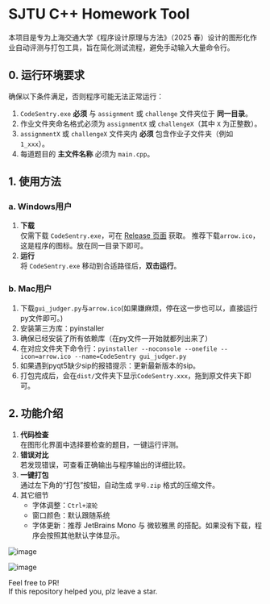 # SJTU C++ Homework Tool

本项目是专为上海交通大学《程序设计原理与方法》（2025 春）设计的图形化作业自动评测与打包工具，旨在简化测试流程，避免手动输入大量命令行。

## 0. 运行环境要求

确保以下条件满足，否则程序可能无法正常运行：

1. `CodeSentry.exe` **必须** 与 `assignment` 或 `challenge` 文件夹位于 **同一目录**。
2. 作业文件夹命名格式必须为 `assignmentX` 或 `challengeX`（其中 `X` 为正整数）。
3. `assignmentX` 或 `challengeX` 文件夹内 **必须** 包含作业子文件夹（例如 `1_xxx`）。
4. 每道题目的 **主文件名称** 必须为 `main.cpp`。

## 1. 使用方法

### a. Windows用户
1. **下载**  
   仅需下载 `CodeSentry.exe`，可在 [Release 页面](https://github.com/lxclxclxc-github/sjtu-cpp-homework-tool/releases/tag/v0.3.1) 获取。
   推荐下载`arrow.ico`，这是程序的图标。放在同一目录下即可。
3. **运行**  
   将 `CodeSentry.exe` 移动到合适路径后，**双击运行**。

### b. Mac用户
1. 下载`gui_judger.py`与`arrow.ico`(如果嫌麻烦，停在这一步也可以，直接运行py文件即可。)
2. 安装第三方库：pyinstaller
3. 确保已经安装了所有依赖库（在py文件一开始就都列出来了）
4. 在对应文件夹下命令行：`pyinstaller --noconsole --onefile --icon=arrow.ico --name=CodeSentry gui_judger.py`
5. 如果遇到pyqt5缺少sip的报错提示：更新最新版本的sip。
6. 打包完成后，会在`dist/`文件夹下显示`CodeSentry.xxx`，拖到原文件夹下即可。

## 2. 功能介绍

1. **代码检查**  
   在图形化界面中选择要检查的题目，一键运行评测。
2. **错误对比**  
   若发现错误，可查看正确输出与程序输出的详细比较。
3. **一键打包**  
   通过左下角的“打包”按钮，自动生成 `学号.zip` 格式的压缩文件。
4. 其它细节
   - 字体调整：`Ctrl+滚轮`
   - 窗口颜色：默认跟随系统
   - 字体更新：推荐 JetBrains Mono 与 微软雅黑 的搭配。如果没有下载，程序会按照其他默认字体显示。

![image](https://github.com/user-attachments/assets/8f05bcb4-a4a2-4b23-82d2-08698e39e853)

![image](https://github.com/user-attachments/assets/9fd6ce9e-3f2e-4dd9-a5c3-08287fd2da3d)

Feel free to PR!  
If this repository helped you, plz leave a star.
